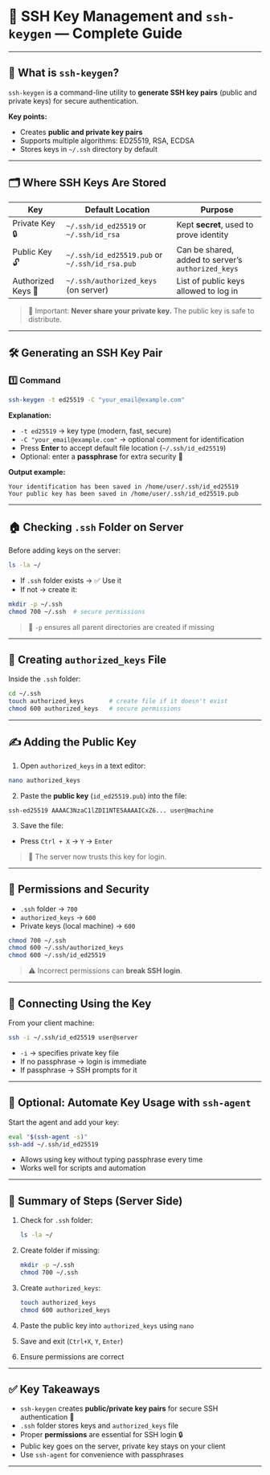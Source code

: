 

# 🔑 SSH Key Management and `ssh-keygen` — Complete Guide

---

## 🌟 What is `ssh-keygen`?

`ssh-keygen` is a command-line utility to **generate SSH key pairs** (public and private keys) for secure authentication.

**Key points:**

* Creates **public and private key pairs**
* Supports multiple algorithms: ED25519, RSA, ECDSA
* Stores keys in `~/.ssh` directory by default

---

## 🗂️ Where SSH Keys Are Stored

| Key                | Default Location                               | Purpose                                            |
| ------------------ | ---------------------------------------------- | -------------------------------------------------- |
| Private Key 🔒     | `~/.ssh/id_ed25519` or `~/.ssh/id_rsa`         | Kept **secret**, used to prove identity            |
| Public Key 🔓      | `~/.ssh/id_ed25519.pub` or `~/.ssh/id_rsa.pub` | Can be shared, added to server’s `authorized_keys` |
| Authorized Keys 📁 | `~/.ssh/authorized_keys` (on server)           | List of public keys allowed to log in              |

> 🔹 Important: **Never share your private key.** The public key is safe to distribute.

---

## 🛠️ Generating an SSH Key Pair

### 1️⃣ Command

```bash
ssh-keygen -t ed25519 -C "your_email@example.com"
```

**Explanation:**

* `-t ed25519` → key type (modern, fast, secure)
* `-C "your_email@example.com"` → optional comment for identification
* Press **Enter** to accept default file location (`~/.ssh/id_ed25519`)
* Optional: enter a **passphrase** for extra security 🔐

**Output example:**

```
Your identification has been saved in /home/user/.ssh/id_ed25519
Your public key has been saved in /home/user/.ssh/id_ed25519.pub
```

---

## 🏠 Checking `.ssh` Folder on Server

Before adding keys on the server:

```bash
ls -la ~/
```

* If `.ssh` folder exists → ✅ Use it
* If not → create it:

```bash
mkdir -p ~/.ssh
chmod 700 ~/.ssh  # secure permissions
```

> 🔹 `-p` ensures all parent directories are created if missing

---

## 📁 Creating `authorized_keys` File

Inside the `.ssh` folder:

```bash
cd ~/.ssh
touch authorized_keys       # create file if it doesn't exist
chmod 600 authorized_keys   # secure permissions
```

---

## ✍️ Adding the Public Key

1. Open `authorized_keys` in a text editor:

```bash
nano authorized_keys
```

2. Paste the **public key** (`id_ed25519.pub`) into the file:

```
ssh-ed25519 AAAAC3NzaC1lZDI1NTE5AAAAICxZ6... user@machine
```

3. Save the file:

* Press `Ctrl + X` → `Y` → `Enter`

> 🔹 The server now trusts this key for login.

---

## 🔐 Permissions and Security

* `.ssh` folder → `700`
* `authorized_keys` → `600`
* Private keys (local machine) → `600`

```bash
chmod 700 ~/.ssh
chmod 600 ~/.ssh/authorized_keys
chmod 600 ~/.ssh/id_ed25519
```

> ⚠️ Incorrect permissions can **break SSH login**.

---

## 🚀 Connecting Using the Key

From your client machine:

```bash
ssh -i ~/.ssh/id_ed25519 user@server
```

* `-i` → specifies private key file
* If no passphrase → login is immediate
* If passphrase → SSH prompts for it

---

## 🔄 Optional: Automate Key Usage with `ssh-agent`

Start the agent and add your key:

```bash
eval "$(ssh-agent -s)"
ssh-add ~/.ssh/id_ed25519
```

* Allows using key without typing passphrase every time
* Works well for scripts and automation

---

## 🧠 Summary of Steps (Server Side)

1. Check for `.ssh` folder:

   ```bash
   ls -la ~/
   ```
2. Create folder if missing:

   ```bash
   mkdir -p ~/.ssh
   chmod 700 ~/.ssh
   ```
3. Create `authorized_keys`:

   ```bash
   touch authorized_keys
   chmod 600 authorized_keys
   ```
4. Paste the public key into `authorized_keys` using `nano`
5. Save and exit (`Ctrl+X`, `Y`, `Enter`)
6. Ensure permissions are correct

---

## ✅ Key Takeaways

* `ssh-keygen` creates **public/private key pairs** for secure SSH authentication 🔑
* `.ssh` folder stores keys and `authorized_keys` file
* Proper **permissions** are essential for SSH login 🔒
* Public key goes on the server, private key stays on your client
* Use `ssh-agent` for convenience with passphrases

---